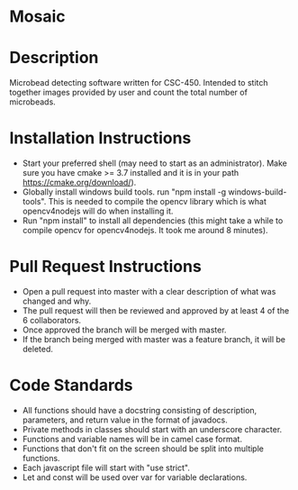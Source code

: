 # Mosaic

# Description
Microbead detecting software written for CSC-450. Intended to stitch together images provided by user and count the total number of microbeads.

# Installation Instructions
* Start your preferred shell (may need to start as an administrator). Make sure you have cmake >= 3.7 installed and it is in your path https://cmake.org/download/).
* Globally install windows build tools. run "npm install -g windows-build-tools". This is needed to compile the opencv library which is what opencv4nodejs will do when installing it.
* Run "npm install" to install all dependencies (this might take a while to compile opencv for opencv4nodejs. It took me around 8 minutes).

# Pull Request Instructions
* Open a pull request into master with a clear description of what was changed and why.
* The pull request will then be reviewed and approved by at least 4 of the 6 collaborators.
* Once approved the branch will be merged with master. 
* If the branch being merged with master was a feature branch, it will be deleted.

# Code Standards 
* All functions should have a docstring consisting of description, parameters, and return value in the format of javadocs.
* Private methods in classes should start with an underscore character.
* Functions and variable names will be in camel case format.
* Functions that don't fit on the screen should be split into multiple functions.
* Each javascript file will start with "use strict". 
* Let and const will be used over var for variable declarations.
